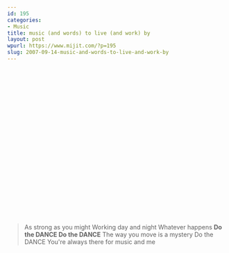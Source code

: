 ```yaml
---
id: 195
categories:
- Music
title: music (and words) to live (and work) by
layout: post
wpurl: https://www.mijit.com/?p=195
slug: 2007-09-14-music-and-words-to-live-and-work-by
---
```

<object width="425" height="344"><param name="movie" value="https://www.youtube.com/v/49esza4eiK4&hl=en&fs=1"></param><param name="allowFullScreen" value="true"></param><param name="allowscriptaccess" value="always"></param><embed src="https://www.youtube.com/v/49esza4eiK4&hl=en&fs=1" type="application/x-shockwave-flash" allowscriptaccess="always" allowfullscreen="true" width="425" height="344"></embed></object>

<blockquote>
As strong as you might
Working day and night
Whatever happens
<strong>Do the DANCE
Do the DANCE</strong>
The way you move is a mystery
Do the DANCE
You're always there for music and me</blockquote>
